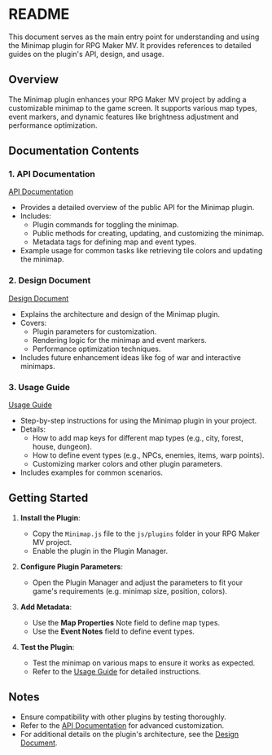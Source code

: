 # README

This document serves as the main entry point for understanding and using the Minimap plugin for RPG Maker MV. It provides references to detailed guides on the plugin's API, design, and usage.

## Overview

The Minimap plugin enhances your RPG Maker MV project by adding a customizable minimap to the game screen. It supports various map types, event markers, and dynamic features like brightness adjustment and performance optimization.

## Documentation Contents

### 1. API Documentation

[API Documentation](api/plugins/Minimap.md)

- Provides a detailed overview of the public API for the Minimap plugin.
- Includes:
  - Plugin commands for toggling the minimap.
  - Public methods for creating, updating, and customizing the minimap.
  - Metadata tags for defining map and event types.
- Example usage for common tasks like retrieving tile colors and updating the minimap.

### 2. Design Document

[Design Document](design/plugins/Minimap.md)

- Explains the architecture and design of the Minimap plugin.
- Covers:
  - Plugin parameters for customization.
  - Rendering logic for the minimap and event markers.
  - Performance optimization techniques.
- Includes future enhancement ideas like fog of war and interactive minimaps.

### 3. Usage Guide

[Usage Guide](usage/plugins/Minimap.md)

- Step-by-step instructions for using the Minimap plugin in your project.
- Details:
  - How to add map keys for different map types (e.g., city, forest, house, dungeon).
  - How to define event types (e.g., NPCs, enemies, items, warp points).
  - Customizing marker colors and other plugin parameters.
- Includes examples for common scenarios.

## Getting Started

1. **Install the Plugin**:
   - Copy the `Minimap.js` file to the `js/plugins` folder in your RPG Maker MV project.
   - Enable the plugin in the Plugin Manager.

2. **Configure Plugin Parameters**:
   - Open the Plugin Manager and adjust the parameters to fit your game's requirements (e.g. minimap size, position, colors).

3. **Add Metadata**:
   - Use the **Map Properties** Note field to define map types.
   - Use the **Event Notes** field to define event types.

4. **Test the Plugin**:
   - Test the minimap on various maps to ensure it works as expected.
   - Refer to the [Usage Guide](usage/plugins/Minimap.md) for detailed instructions.

## Notes

- Ensure compatibility with other plugins by testing thoroughly.
- Refer to the [API Documentation](api/plugins/Minimap.md) for advanced customization.
- For additional details on the plugin's architecture, see the [Design Document](design/plugins/Minimap.md).
